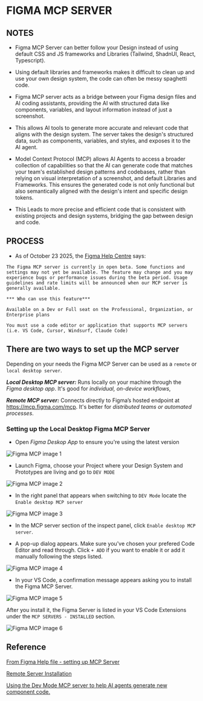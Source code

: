 # FIGMA MCP SERVER #

## NOTES ##

- Figma MCP Server can better follow your Design instead of using default CSS and JS frameworks and Libraries (Tailwind, ShadnUI, React, Typescript).

- Using default libraries and frameworks makes it difficult to clean up and use your own design system, the code can often be messy spaghetti code.

- Figma MCP server acts as a bridge between your Figma design files and AI coding assistants, providing the AI with structured data like components, variables, and layout information instead of just a screenshot. 

- This allows AI tools to generate more accurate and relevant code that aligns with the design system. The server takes the design's structured data, such as components, variables, and styles, and exposes it to the AI agent.

- Model Context Protocol (MCP) allows AI Agents to access a broader collection of capabilities so that the AI can generate code that matches your team's established design patterns and codebases, rather than relying on visual interpretation of a screenshot, and default Libraries and Frameworks. This ensures the generated code is not only functional but also semantically aligned with the design's intent and specific design tokens. 

- This Leads to more precise and efficient code that is consistent with existing projects and design systems, bridging the gap between design and code. 



## PROCESS ##

- As of October 23 2025, the [Figma Help Centre](https://help.figma.com/hc/en-us/articles/32132100833559-Guide-to-the-Figma-MCP-server) says:

```
The Figma MCP server is currently in open beta. Some functions and settings may not yet be available. The feature may change and you may experience bugs or performance issues during the beta period. Usage guidelines and rate limits will be announced when our MCP server is generally available.

*** Who can use this feature*** 

Available on a Dev or Full seat on the Professional, Organization, or Enterprise plans

You must use a code editor or application that supports MCP servers (i.e. VS Code, Cursor, Windsurf, Claude Code)
```

## There are two ways to set up the MCP server ##

Depending on your needs the Figma MCP Server can be used as a `remote` or `local desktop server`.

***Local Desktop MCP server:*** Runs locally on your machine through the *Figma desktop app*. It's good for *individual, on-device workflows*, 

***Remote MCP server:*** Connects directly to Figma’s hosted endpoint at https://mcp.figma.com/mcp. It's  better for *distributed teams or automated processes*.

### Setting up the Local Desktop Figma MCP Server ###

- Open *Figma Deskop App* to ensure you're using the latest version

![Figma MCP image 1](./img/MCP-proc-1.png)

- Launch Figma, choose your Project where your Design System and Prototypes are living and go to `DEV MODE`

![Figma MCP image 2](./img/MCP-proc-2.png)

- In the right panel that appears when switching to `DEV Mode` locate the `Enable desktop MCP server`

![Figma MCP image 3](./img/MCP-proc-3.png)

- In the MCP server section of the inspect panel, click `Enable desktop MCP server`.

- A pop-up dialog appears. Make sure you've chosen your prefered Code Editor and read through. Click `+ ADD` if you want to enable it or add it manually following the steps listed.

![Figma MCP image 4](./img/MCP-proc-4.png)

- In your VS Code, a confirmation message appears asking you to install the Figma MCP Server.

![Figma MCP image 5](./img/MCP-proc-5.png)

After you install it, the Figma Server is listed in your VS Code Extensions under the `MCP SERVERS - INSTALLED` section.

![Figma MCP image 6](./img/MCP-proc-6.png)

## Reference ##

[From Figma Help file - setting up MCP Server](https://help.figma.com/hc/en-us/articles/32132100833559-Guide-to-the-Figma-MCP-server)

[Remote Server Installation](https://developers.figma.com/docs/figma-mcp-server/remote-server-installation/)

[Using the Dev Mode MCP server to help AI agents generate new component code.](https://player.vimeo.com/video/1107414637?h=4d588d37e0&amp;title=0&amp;byline=0&amp;portrait=0&amp;playsinline=0&amp;muted=1&amp;autopause=0&amp;loop=1&amp;app_id=122963)